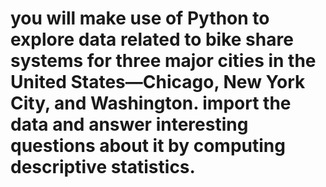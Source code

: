 #  you will make use of Python to explore data related to bike share systems for three major cities in the United States—Chicago, New York City, and Washington. import the data and answer interesting questions about it by computing descriptive statistics.

